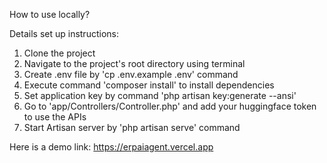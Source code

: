 How to use locally?

Details set up instructions:

1. Clone the project
2. Navigate to the project's root directory using terminal
3. Create .env file by 'cp .env.example .env' command
4. Execute command 'composer install' to install dependencies
5. Set application key by command 'php artisan key:generate --ansi'
6. Go to 'app/Controllers/Controller.php' and add your huggingface token to use the APIs
6. Start Artisan server by 'php artisan serve' command

Here is a demo link: https://erpaiagent.vercel.app
